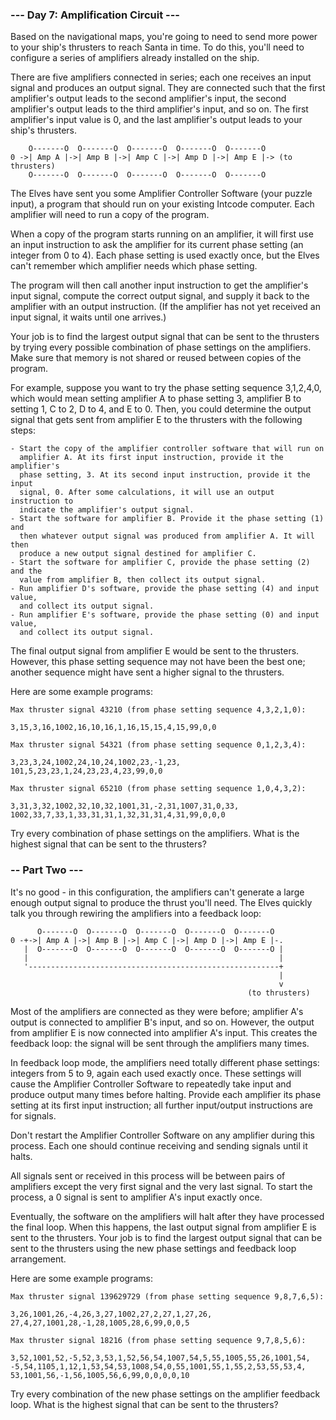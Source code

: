 ### --- Day 7: Amplification Circuit ---

Based on the navigational maps, you're going to need to send more power to your
ship's thrusters to reach Santa in time. To do this, you'll need to configure a
series of amplifiers already installed on the ship.

There are five amplifiers connected in series; each one receives an input
signal and produces an output signal. They are connected such that the first
amplifier's output leads to the second amplifier's input, the second
amplifier's output leads to the third amplifier's input, and so on. The first
amplifier's input value is 0, and the last amplifier's output leads to your
ship's thrusters.

```
    O-------O  O-------O  O-------O  O-------O  O-------O
0 ->| Amp A |->| Amp B |->| Amp C |->| Amp D |->| Amp E |-> (to thrusters)
    O-------O  O-------O  O-------O  O-------O  O-------O
```

The Elves have sent you some Amplifier Controller Software (your puzzle input),
a program that should run on your existing Intcode computer. Each amplifier
will need to run a copy of the program.

When a copy of the program starts running on an amplifier, it will first use an
input instruction to ask the amplifier for its current phase setting (an
integer from 0 to 4). Each phase setting is used exactly once, but the Elves
can't remember which amplifier needs which phase setting.

The program will then call another input instruction to get the amplifier's
input signal, compute the correct output signal, and supply it back to the
amplifier with an output instruction. (If the amplifier has not yet received an
input signal, it waits until one arrives.)

Your job is to find the largest output signal that can be sent to the thrusters
by trying every possible combination of phase settings on the amplifiers. Make
sure that memory is not shared or reused between copies of the program.

For example, suppose you want to try the phase setting sequence 3,1,2,4,0,
which would mean setting amplifier A to phase setting 3, amplifier B to setting
1, C to 2, D to 4, and E to 0. Then, you could determine the output signal that
gets sent from amplifier E to the thrusters with the following steps:

	- Start the copy of the amplifier controller software that will run on
	  amplifier A. At its first input instruction, provide it the amplifier's
	  phase setting, 3. At its second input instruction, provide it the input
	  signal, 0. After some calculations, it will use an output instruction to
	  indicate the amplifier's output signal.
	- Start the software for amplifier B. Provide it the phase setting (1) and
	  then whatever output signal was produced from amplifier A. It will then
	  produce a new output signal destined for amplifier C.
	- Start the software for amplifier C, provide the phase setting (2) and the
	  value from amplifier B, then collect its output signal.
	- Run amplifier D's software, provide the phase setting (4) and input value,
	  and collect its output signal.
	- Run amplifier E's software, provide the phase setting (0) and input value,
	  and collect its output signal.

The final output signal from amplifier E would be sent to the thrusters.
However, this phase setting sequence may not have been the best one; another
sequence might have sent a higher signal to the thrusters.

Here are some example programs:

    Max thruster signal 43210 (from phase setting sequence 4,3,2,1,0):

    3,15,3,16,1002,16,10,16,1,16,15,15,4,15,99,0,0

    Max thruster signal 54321 (from phase setting sequence 0,1,2,3,4):

    3,23,3,24,1002,24,10,24,1002,23,-1,23,
    101,5,23,23,1,24,23,23,4,23,99,0,0

    Max thruster signal 65210 (from phase setting sequence 1,0,4,3,2):

    3,31,3,32,1002,32,10,32,1001,31,-2,31,1007,31,0,33,
    1002,33,7,33,1,33,31,31,1,32,31,31,4,31,99,0,0,0

Try every combination of phase settings on the amplifiers. What is the highest
signal that can be sent to the thrusters?

### -- Part Two ---

It's no good - in this configuration, the amplifiers can't generate a large
enough output signal to produce the thrust you'll need. The Elves quickly talk
you through rewiring the amplifiers into a feedback loop:

```
      O-------O  O-------O  O-------O  O-------O  O-------O
0 -+->| Amp A |->| Amp B |->| Amp C |->| Amp D |->| Amp E |-.
   |  O-------O  O-------O  O-------O  O-------O  O-------O |
   |                                                        |
   '--------------------------------------------------------+
                                                            |
                                                            v
                                                     (to thrusters)
```

Most of the amplifiers are connected as they were before; amplifier A's output
is connected to amplifier B's input, and so on. However, the output from
amplifier E is now connected into amplifier A's input. This creates the
feedback loop: the signal will be sent through the amplifiers many times.

In feedback loop mode, the amplifiers need totally different phase settings:
integers from 5 to 9, again each used exactly once. These settings will cause
the Amplifier Controller Software to repeatedly take input and produce output
many times before halting. Provide each amplifier its phase setting at its
first input instruction; all further input/output instructions are for signals.

Don't restart the Amplifier Controller Software on any amplifier during this
process. Each one should continue receiving and sending signals until it halts.

All signals sent or received in this process will be between pairs of
amplifiers except the very first signal and the very last signal. To start the
process, a 0 signal is sent to amplifier A's input exactly once.

Eventually, the software on the amplifiers will halt after they have processed
the final loop. When this happens, the last output signal from amplifier E is
sent to the thrusters. Your job is to find the largest output signal that can
be sent to the thrusters using the new phase settings and feedback loop
arrangement.

Here are some example programs:

    Max thruster signal 139629729 (from phase setting sequence 9,8,7,6,5):

    3,26,1001,26,-4,26,3,27,1002,27,2,27,1,27,26,
    27,4,27,1001,28,-1,28,1005,28,6,99,0,0,5

    Max thruster signal 18216 (from phase setting sequence 9,7,8,5,6):

    3,52,1001,52,-5,52,3,53,1,52,56,54,1007,54,5,55,1005,55,26,1001,54,
    -5,54,1105,1,12,1,53,54,53,1008,54,0,55,1001,55,1,55,2,53,55,53,4,
    53,1001,56,-1,56,1005,56,6,99,0,0,0,0,10

Try every combination of the new phase settings on the amplifier feedback loop.
What is the highest signal that can be sent to the thrusters?
